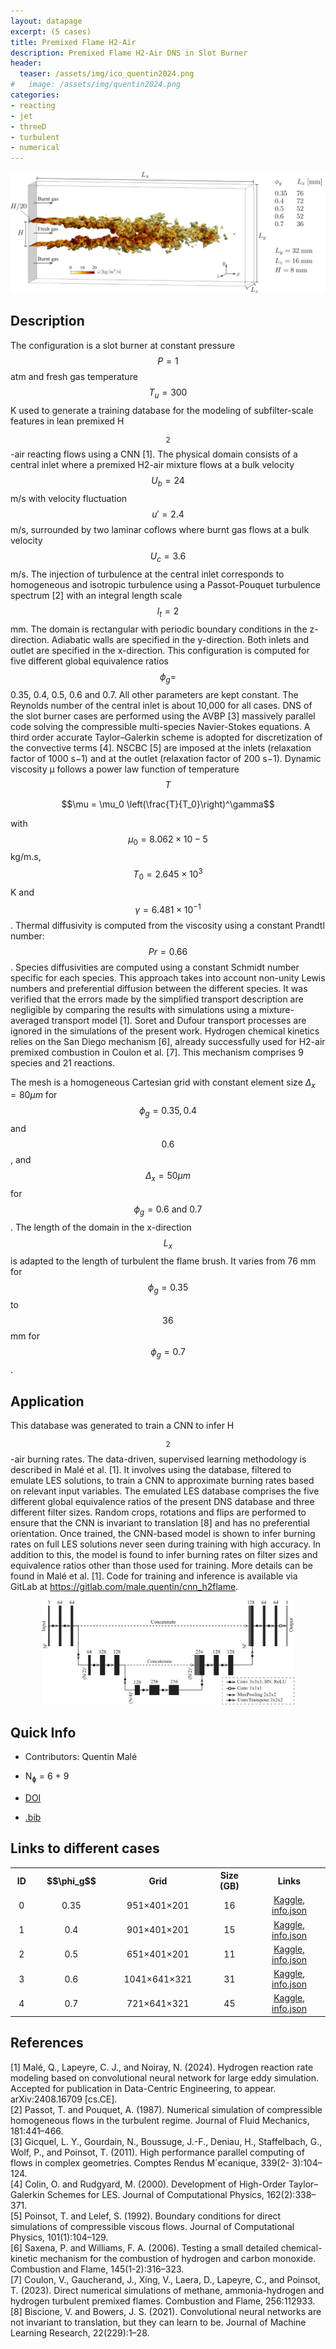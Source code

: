 ```yaml
---
layout: datapage
excerpt: (5 cases)
title: Premixed Flame H2-Air
description: Premixed Flame H2-Air DNS in Slot Burner
header:
  teaser: /assets/img/ico_quentin2024.png
#   image: /assets/img/quentin2024.png
categories: 
- reacting
- jet
- threeD
- turbulent
- numerical
---
```

<div style="text-align: center;">
    <img src="./assets/img/quentin2024.png" alt="Image 1" style="max-width: 100%;">
</div>

## Description
The configuration is a slot burner at constant pressure $$P = 1$$ atm and fresh gas temperature $$T_u = 300$$ K used to generate a training database for the modeling of subfilter-scale features in lean premixed H$$_2$$-air reacting flows using a CNN [1]. The physical domain consists of a central inlet where a premixed H2-air mixture flows at a bulk velocity $$U_b = 24$$ m/s with velocity fluctuation $$u′= 2.4$$ m/s, surrounded by two laminar coflows where burnt gas flows at a bulk velocity $$U_c = 3.6$$ m/s. The injection of turbulence at the central inlet corresponds to homogeneous and isotropic turbulence using a Passot-Pouquet turbulence spectrum [2] with an integral length scale $$l_t = 2$$ mm. The domain is rectangular with periodic boundary conditions in the z-direction. Adiabatic walls are specified in the y-direction. Both inlets and outlet are specified in the x-direction. This configuration is computed for five different global equivalence ratios $$\phi_g = $$ 0.35, 0.4, 0.5, 0.6 and 0.7. All other parameters are kept constant. The Reynolds number of the central inlet is about 10,000 for all cases.
DNS of the slot burner cases are performed using the AVBP [3] massively parallel code solving the
compressible multi-species Navier-Stokes equations. A third order accurate Taylor–Galerkin scheme is adopted
for discretization of the convective terms [4]. NSCBC [5] are imposed at the inlets (relaxation factor of 1000
s−1) and at the outlet (relaxation factor of 200 s−1). Dynamic viscosity µ follows a power law function of
temperature $$T$$


$$\mu = \mu_0 \left(\frac{T}{T_0}\right)^\gamma$$

with $$\mu_0 = 8.062 × 10−5$$ kg/m.s, $$T_0 = 2.645 \times 10^3$$ K and $$γ = 6.481 \times 10^{−1}$$. Thermal diffusivity is computed
from the viscosity using a constant Prandtl number: $$Pr = 0.66$$. Species diffusivities are computed using
a constant Schmidt number specific for each species. This approach takes into account non-unity
Lewis numbers and preferential diffusion between the different species. It was verified that the errors made by
the simplified transport description are negligible by comparing the results with simulations using a mixture-
averaged transport model [1]. Soret and Dufour transport processes are ignored in the simulations of the present
work. Hydrogen chemical kinetics relies on the San Diego mechanism [6], already successfully used for H2-air
premixed combustion in Coulon et al. [7]. This mechanism comprises 9 species and 21 reactions.

The mesh is a homogeneous Cartesian grid with constant element size $\Delta_x = 80 \mu m$ for $$\phi_g = 0.35, 0.4$$ and
$$0.6$$, and $$\Delta_x = 50 \mu m$$ for $$\phi_g = 0.6\ \mathrm{and}\ 0.7$$. The length of the domain in the x-direction $$L_x$$ is adapted to the length of turbulent the flame brush. It varies from 76 mm for $$\phi_g = 0.35$$ to $$36$$ mm for $$\phi_g= 0.7$$.

## Application 
This database was generated to train a CNN to infer H$$_2$$-air burning rates. The data-driven, supervised learning
methodology is described in Malé et al. [1]. It involves using the database, filtered to emulate LES solutions, to train a
CNN to approximate burning rates based on relevant input variables. The emulated LES database comprises the
five different global equivalence ratios of the present DNS database and three different filter sizes. Random crops,
rotations and flips are performed to ensure that the CNN is invariant to translation [8] and has no preferential
orientation. Once trained, the CNN-based model is shown to infer burning rates on full LES solutions never
seen during training with high accuracy. In addition to this, the model is found to infer burning rates on filter
sizes and equivalence ratios other than those used for training. More details can be found in Malé et al. [1]. Code for
training and inference is available via GitLab at https://gitlab.com/male.quentin/cnn_h2flame.

<div style="text-align: center;">
    <img src="/assets/img/arch_quentin2024.png" alt="Image 1" style="max-width: 80%;">
</div>

## Quick Info
* Contributors: Quentin Malé
* N<sub>&#632;</sub> = 6 + 9

* <a href="https://doi.org/10.1017/dce.2025.1">DOI</a>
* <a href="./assets/bib/quentin2024.bib">.bib</a>

## Links to different cases

<script src="./assets/js/table.js"></script>

<table align="center">
    <tr class="header">
    <th style="width:2%;">ID</th>
    <th style="width:8%;">$$\phi_g$$</th>
      <!-- <th style="width:60%;">TPY</th> -->
    <th style="width:8%;">Grid</th>
    <th style="width:8%;">Size (GB)</th>
      <!-- <th style="width:60%;">Article</th> -->
    <th style="width:12%;">Links</th>
    </tr>
    <tr>       
        <td align="center"> 0 </td>
        <td align="center">0.35</td>
        <td align="center">951&times;401&times;201</td>
        <td align="center">16</td>
        <td align="center">
        <a href="https://www.kaggle.com/datasets/blastnet/premixed-flame-slot-burner-dns-h2air-phi035">Kaggle</a>, <a href="./assets/json/quentin2024/premixed-flame-slot-burner-dns-h2air-phi035-info.json">info.json</a><BR>
        </td>
    </tr>
    <tr>       
        <td align="center"> 1 </td>
        <td align="center">0.4</td>
        <td align="center">901&times;401&times;201</td>
        <td align="center">15</td>
        <td align="center">
        <a href="https://www.kaggle.com/datasets/blastnet/premixed-flame-slot-burner-dns-h2air-phi04">Kaggle</a>, <a href="./assets/json/quentin2024/premixed-flame-slot-burner-dns-h2air-phi04-info.json">info.json</a><BR>
        </td>
    </tr>
    <tr>       
        <td align="center"> 2 </td>
        <td align="center">0.5</td>
        <td align="center">651&times;401&times;201</td>
        <td align="center">11</td>
        <td align="center">
        <a href="https://www.kaggle.com/datasets/blastnet/premixed-flame-slot-burner-dns-h2air-phi05">Kaggle</a>, <a href="./assets/json/quentin2024/premixed-flame-slot-burner-dns-h2air-phi05-info.json">info.json</a><BR>
        </td>
    </tr>
    <tr>       
        <td align="center"> 3 </td>
        <td align="center">0.6</td>
        <td align="center">1041&times;641&times;321</td>
        <td align="center">31</td>
        <td align="center">
        <a href="https://www.kaggle.com/datasets/blastnet/premixed-flame-slot-burner-dns-h2air-phi06">Kaggle</a>, <a href="./assets/json/quentin2024/premixed-flame-slot-burner-dns-h2air-phi06-info.json">info.json</a><BR>
        </td>
    </tr>
    <tr>     
        <td align="center"> 4 </td>
        <td align="center">0.7</td>
        <td align="center">721&times;641&times;321</td>
        <td align="center">45</td>
        <td align="center">
        <a href="https://www.kaggle.com/datasets/blastnet/premixed-flame-slot-burner-dns-h2air-phi07">Kaggle</a>, <a href="./assets/json/quentin2024/premixed-flame-slot-burner-dns-h2air-phi07-info.json">info.json</a><BR>
        </td>
    </tr>
</table>

## References
[1] Malé, Q., Lapeyre, C. J., and Noiray, N. (2024). Hydrogen reaction rate modeling based on convolutional
neural network for large eddy simulation. Accepted for publication in Data-Centric Engineering, to appear.
arXiv:2408.16709 [cs.CE].  
[2] Passot, T. and Pouquet, A. (1987). Numerical simulation of compressible homogeneous flows in the turbulent
regime. Journal of Fluid Mechanics, 181:441–466.  
[3] Gicquel, L. Y., Gourdain, N., Boussuge, J.-F., Deniau, H., Staffelbach, G., Wolf, P., and Poinsot, T. (2011).
High performance parallel computing of flows in complex geometries. Comptes Rendus M´ecanique, 339(2-
3):104–124.  
[4] Colin, O. and Rudgyard, M. (2000). Development of High-Order Taylor–Galerkin Schemes for LES. Journal
of Computational Physics, 162(2):338–371.  
[5] Poinsot, T. and Lelef, S. (1992). Boundary conditions for direct simulations of compressible viscous flows.
Journal of Computational Physics, 101(1):104–129.  
[6] Saxena, P. and Williams, F. A. (2006). Testing a small detailed chemical-kinetic mechanism for the
combustion of hydrogen and carbon monoxide. Combustion and Flame, 145(1-2):316–323.  
[7] Coulon, V., Gaucherand, J., Xing, V., Laera, D., Lapeyre, C., and Poinsot, T. (2023). Direct numerical
simulations of methane, ammonia-hydrogen and hydrogen turbulent premixed flames. Combustion and Flame,
256:112933.  
[8] Biscione, V. and Bowers, J. S. (2021). Convolutional neural networks are not invariant to translation, but
they can learn to be. Journal of Machine Learning Research, 22(229):1–28.  




